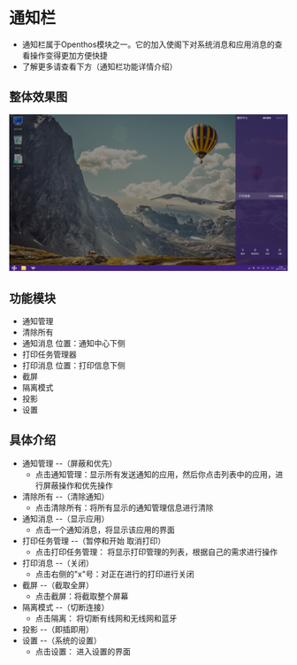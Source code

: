 # 通知栏
   - 通知栏属于Openthos模块之一。它的加入使阁下对系统消息和应用消息的查看操作变得更加方便快捷
   - 了解更多请查看下方（通知栏功能详情介绍）

## 整体效果图
![](pic/tongzhilan/notification.png)

## 功能模块
   - 通知管理
   - 清除所有
   - 通知消息 位置：通知中心下侧
   - 打印任务管理器
   - 打印消息 位置：打印信息下侧
   - 截屏
   - 隔离模式
   - 投影
   - 设置
   
## 具体介绍  
   - 通知管理 --（屏蔽和优先）
      - 点击通知管理：显示所有发送通知的应用，然后你点击列表中的应用，进行屏蔽操作和优先操作
   - 清除所有 --（清除通知）
      - 点击清除所有：将所有显示的通知管理信息进行清除
   - 通知消息 --（显示应用）
      - 点击一个通知消息，将显示该应用的界面
   - 打印任务管理 --（暂停和开始 取消打印）
      - 点击打印任务管理： 将显示打印管理的列表，根据自己的需求进行操作
   - 打印消息 --（关闭）
      - 点击右侧的"x"号：对正在进行的打印进行关闭
   - 截屏 --（截取全屏）
      - 点击截屏：将截取整个屏幕
   - 隔离模式  --（切断连接）
      - 点击隔离： 将切断有线网和无线网和蓝牙
   - 投影 --（即插即用）
   - 设置 --（系统的设置）
      - 点击设置： 进入设置的界面
